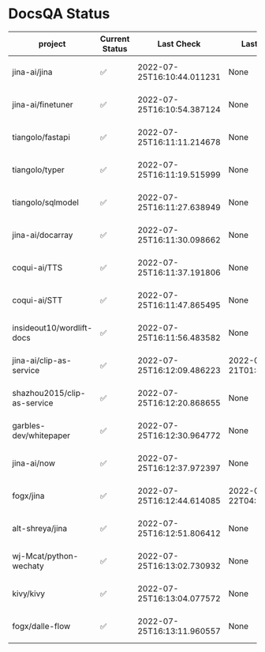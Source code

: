 # DocsQA Status

|          project          |Current Status|        Last Check        |      Last Downtime       |                      % Uptime                       |
|---------------------------|--------------|--------------------------|--------------------------|-----------------------------------------------------|
|jina-ai/jina               |✅            |2022-07-25T16:10:44.011231|None                      |100.0 (since 2022-07-20 17:11:38.421227)             |
|jina-ai/finetuner          |✅            |2022-07-25T16:10:54.387124|None                      |100.0 (since 2022-07-20 17:11:38.421227)             |
|tiangolo/fastapi           |✅            |2022-07-25T16:11:11.214678|None                      |100.0 (since 2022-07-20 17:11:38.421227)             |
|tiangolo/typer             |✅            |2022-07-25T16:11:19.515999|None                      |100.0 (since 2022-07-20 17:11:38.421227)             |
|tiangolo/sqlmodel          |✅            |2022-07-25T16:11:27.638949|None                      |100.0 (since 2022-07-20 17:11:38.421227)             |
|jina-ai/docarray           |✅            |2022-07-25T16:11:30.098662|None                      |100.0 (since 2022-07-20 17:11:38.421227)             |
|coqui-ai/TTS               |✅            |2022-07-25T16:11:37.191806|None                      |100.0 (since 2022-07-20 17:11:38.421227)             |
|coqui-ai/STT               |✅            |2022-07-25T16:11:47.865495|None                      |100.0 (since 2022-07-20 17:11:38.421227)             |
|insideout10/wordlift-docs  |✅            |2022-07-25T16:11:56.483582|None                      |100.0 (since 2022-07-20 17:11:38.421227)             |
|jina-ai/clip-as-service    |✅            |2022-07-25T16:12:09.486223|2022-07-21T01:43:26.228623|62.926923494826816 (since 2022-07-20 17:11:38.421227)|
|shazhou2015/clip-as-service|✅            |2022-07-25T16:12:20.868655|None                      |100.0 (since 2022-07-20 17:11:38.421227)             |
|garbles-dev/whitepaper     |✅            |2022-07-25T16:12:30.964772|None                      |100.0 (since 2022-07-22 05:15:25.212266)             |
|jina-ai/now                |✅            |2022-07-25T16:12:37.972397|None                      |100.0 (since 2022-07-20 17:11:38.421227)             |
|fogx/jina                  |✅            |2022-07-25T16:12:44.614085|2022-07-22T04:27:22.362299|96.81292689402167 (since 2022-07-20 17:11:38.421227) |
|alt-shreya/jina            |✅            |2022-07-25T16:12:51.806412|None                      |100.0 (since 2022-07-20 17:11:38.421227)             |
|wj-Mcat/python-wechaty     |✅            |2022-07-25T16:13:02.730932|None                      |100.0 (since 2022-07-20 17:11:38.421227)             |
|kivy/kivy                  |✅            |2022-07-25T16:13:04.077572|None                      |100.0 (since 2022-07-20 17:11:38.421227)             |
|fogx/dalle-flow            |✅            |2022-07-25T16:13:11.960557|None                      |100.0 (since 2022-07-20 17:11:38.421227)             |

